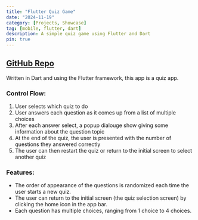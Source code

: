 ```yaml
---
title: "Flutter Quiz Game"
date: "2024-11-19"
category: [Projects, Showcase]
tag: [mobile, flutter, dart]
description: A simple quiz game using Flutter and Dart
pin: true
---
```

## [GitHub Repo](https://github.com/DBerry07/Flutter_QuizGame)

Written in Dart and using the Flutter framework, this app is a quiz app.

### Control Flow:
1. User selects which quiz to do
2. User answers each question as it comes up from a list of multiple choices
3. After each answer select, a popup dialouge show giving some information about the question topic
4. At the end of the quiz, the user is presented with the number of questions they answered correctly
5. The user can then restart the quiz or return to the initial screen to select another quiz

### Features:
+ The order of appearance of the questions is randomized each time the user starts a new quiz.
+ The user can return to the initial screen (the quiz selection screen) by clicking the home icon in the app bar.
+ Each question has multiple choices, ranging from 1 choice to 4 choices.